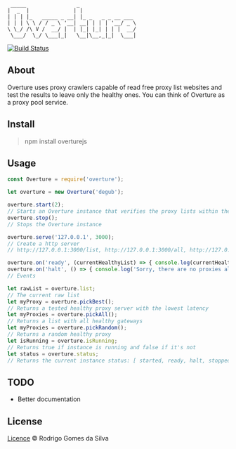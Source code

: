      _____                _                  
    |  _  |              | |                 
    | | | |_   _____ _ __| |_ _   _ _ __ ___ 
    | | | \ \ / / _ \ '__| __| | | | '__/ _ \
    \ \_/ /\ V /  __/ |  | |_| |_| | | |  __/
     \___/  \_/ \___|_|   \__|\__,_|_|  \___|
                                             
                                             

[![Build Status](https://travis-ci.org/rodrigogs/overture.svg?branch=master)](https://travis-ci.org/rodrigogs/overture)

## About
Overture uses proxy crawlers capable of read free proxy list websites and test the results to leave only the healthy ones.
You can think of Overture as a proxy pool service.

## Install
> npm install overturejs

## Usage
```javascript
const Overture = require('overture');

let overture = new Overture('degub');

overture.start(2);
// Starts an Overture instance that verifies the proxy lists within the given interval(in minutes).
overture.stop();
// Stops the Overture instance

overture.serve('127.0.0.1', 3000);
// Create a http server
// http://127.0.0.1:3000/list, http://127.0.0.1:3000/all, http://127.0.0.1:3000/best, http://127.0.0.1:3000/random

overture.on('ready', (currentHealthyList) => { console.log(currentHealthyList) } );
overture.on('halt', () => { console.log('Sorry, there are no proxies alive :(') } );
// Events

let rawList = overture.list;
// The current raw list
let myProxy = overture.pickBest();
// Returns a tested healthy proxy server with the lowest latency
let myProxies = overture.pickAll();
// Returns a list with all healthy gateways
let myProxies = overture.pickRandom();
// Returns a random healthy proxy
let isRunning = overture.isRunning;
// Returns true if instance is running and false if it's not
let status = overture.status;
// Returns the current instance status: [ started, ready, halt, stopped ]
```

## TODO
* Better documentation

## License

[Licence](https://github.com/rodrigogs/overture/blob/master/LICENSE) © Rodrigo Gomes da Silva
